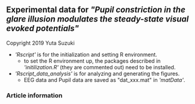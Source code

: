 ## Experimental data for *"Pupil constriction in the glare illusion modulates the steady-state visual evoked potentials"*
Copyright 2019 Yuta Suzuki

* *'Rscript'* is for the initialization and setting R environment. 
  * to set the R environment up, the packages described in *'initilization.R'* (they are commented out) need to be installed.
* *'Rscript_data_analysis'* is for analyzing and generating the figures. 
  * EEG data and Pupil data are saved as "dat_xxx.mat" in *'matData'*.

### Article information
